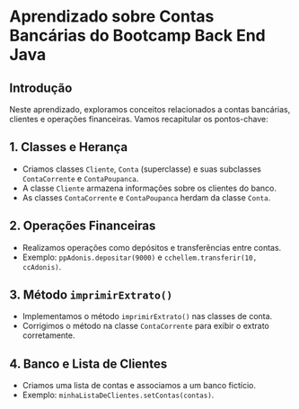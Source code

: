 


# Aprendizado sobre Contas Bancárias do Bootcamp Back End Java  

## Introdução
Neste aprendizado, exploramos conceitos relacionados a contas bancárias, clientes e operações financeiras. Vamos recapitular os pontos-chave:

## 1. Classes e Herança
- Criamos classes `Cliente`, `Conta` (superclasse) e suas subclasses `ContaCorrente` e `ContaPoupanca`.
- A classe `Cliente` armazena informações sobre os clientes do banco.
- As classes `ContaCorrente` e `ContaPoupanca` herdam da classe `Conta`.

## 2. Operações Financeiras
- Realizamos operações como depósitos e transferências entre contas.
- Exemplo: `ppAdonis.depositar(9000)` e `cchellem.transferir(10, ccAdonis)`.

## 3. Método `imprimirExtrato()`
- Implementamos o método `imprimirExtrato()` nas classes de conta.
- Corrigimos o método na classe `ContaCorrente` para exibir o extrato corretamente.

## 4. Banco e Lista de Clientes
- Criamos uma lista de contas e associamos a um banco fictício.
- Exemplo: `minhaListaDeClientes.setContas(contas)`.

